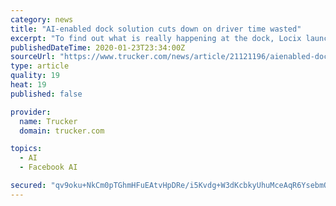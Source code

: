 ```yaml
---
category: news
title: "AI-enabled dock solution cuts down on driver time wasted"
excerpt: "To find out what is really happening at the dock, Locix launched SmartDock, which seeks to cut the total amount of time a truck is at a shipper by adding inward and outward wireless cameras called HD Vision sensors hooked up to an artificial intelligence platform ... though an American Transportation Research Institute study reported ..."
publishedDateTime: 2020-01-23T23:34:00Z
sourceUrl: "https://www.trucker.com/news/article/21121196/aienabled-dock-solution-cuts-down-on-driver-time-wasted"
type: article
quality: 19
heat: 19
published: false

provider:
  name: Trucker
  domain: trucker.com

topics:
  - AI
  - Facebook AI

secured: "qv9oku+NkCm0pTGhmHFuEAtvHpDRe/i5Kvdg+W3dKcbkyUhuMceAqR6YsebmOQ5GZDF9SsUqqCyWyZzsGCxqgHwluFJAZ3G6mL+ehM5TmLqkI6SMA+US0RKeOdDQh9KOp/v4huS9HAwMGjjGccFJsmP0kLUxNlyjKVtvzJvd254RCH06opc7iBeEdc+5XEfdGoxhRp0b4XR00+tmAUack5rpSqXgpoKwyDdwAH0DZPUqNlwjmkuOzV+vIP8YNgGtDxbdG3fO/ux/D/fq/C18vonfrtjD7K5Ah3cByxzBaGnOKtBPC5z+zmMP3qBu38PMxxDMrUlPK7vYjSYW1+7cJdtyWJx2ZOSQAMnoeV8xJTXvrQ0DK2SMQl31pbr9DaUtzC0LelFNTT04G6Yfp5ATypPts31/3lRfz2rGKcdSSdTydgZ2dt+91bdImVrvQU3t4gJ9/YeNX9f56x5C9VsnWpQV9b9VDaS0Zb+h//h2ZMw=;DhKClqaZTorCHiuUaomAKQ=="
---
```


